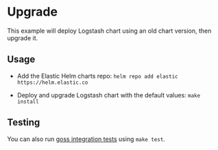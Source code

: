 # Upgrade

This example will deploy Logstash chart using an old chart version,
then upgrade it.


## Usage

* Add the Elastic Helm charts repo: `helm repo add elastic https://helm.elastic.co`

* Deploy and upgrade Logstash chart with the default values: `make install`


## Testing

You can also run [goss integration tests][] using `make test`.


[goss integration tests]: https://github.com/elastic/helm-charts/tree/main/logstash/examples/upgrade/test/goss.yaml
